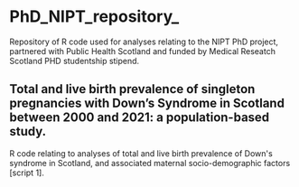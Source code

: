 # PhD_NIPT_repository_
Repository of R code used for analyses relating to the NIPT PhD project, partnered with Public Health Scotland and funded by Medical Reseatch Scotland PHD studentship stipend. 


## Total and live birth prevalence of singleton pregnancies with Down’s Syndrome in Scotland between 2000 and 2021: a population-based study. 
R code relating to analyses of total and live birth prevalence of Down's syndrome in Scotland, and associated maternal socio-demographic factors [script 1].
